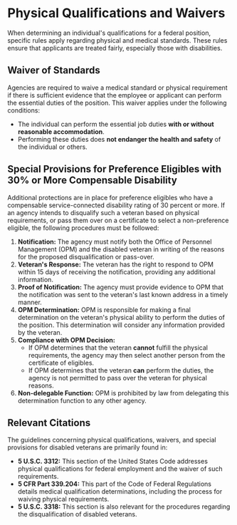 # Physical Qualifications and Waivers

When determining an individual's qualifications for a federal position, specific rules apply regarding physical and medical standards. These rules ensure that applicants are treated fairly, especially those with disabilities.

## Waiver of Standards

Agencies are required to waive a medical standard or physical requirement if there is sufficient evidence that the employee or applicant can perform the essential duties of the position. This waiver applies under the following conditions:

*   The individual can perform the essential job duties **with or without reasonable accommodation**.
*   Performing these duties does **not endanger the health and safety** of the individual or others.

## Special Provisions for Preference Eligibles with 30% or More Compensable Disability

Additional protections are in place for preference eligibles who have a compensable service-connected disability rating of 30 percent or more. If an agency intends to disqualify such a veteran based on physical requirements, or pass them over on a certificate to select a non-preference eligible, the following procedures must be followed:

1.  **Notification:** The agency must notify both the Office of Personnel Management (OPM) and the disabled veteran in writing of the reasons for the proposed disqualification or pass-over.
2.  **Veteran's Response:** The veteran has the right to respond to OPM within 15 days of receiving the notification, providing any additional information.
3.  **Proof of Notification:** The agency must provide evidence to OPM that the notification was sent to the veteran's last known address in a timely manner.
4.  **OPM Determination:** OPM is responsible for making a final determination on the veteran's physical ability to perform the duties of the position. This determination will consider any information provided by the veteran.
5.  **Compliance with OPM Decision:**
    *   If OPM determines that the veteran **cannot** fulfill the physical requirements, the agency may then select another person from the certificate of eligibles.
    *   If OPM determines that the veteran **can** perform the duties, the agency is not permitted to pass over the veteran for physical reasons.
6.  **Non-delegable Function:** OPM is prohibited by law from delegating this determination function to any other agency.

## Relevant Citations

The guidelines concerning physical qualifications, waivers, and special provisions for disabled veterans are primarily found in:

*   **5 U.S.C. 3312:** This section of the United States Code addresses physical qualifications for federal employment and the waiver of such requirements.
*   **5 CFR Part 339.204:** This part of the Code of Federal Regulations details medical qualification determinations, including the process for waiving physical requirements.
*   **5 U.S.C. 3318:** This section is also relevant for the procedures regarding the disqualification of disabled veterans.
